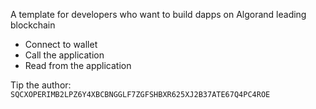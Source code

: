 A template for developers who want to build dapps on Algorand leading blockchain

- Connect to wallet
- Call the application
- Read from the application

Tip the author: `SQCXOPERIMB2LPZ6Y4XBCBNGGLF7ZGFSHBXR625XJ2B37ATE67Q4PC4ROE`
